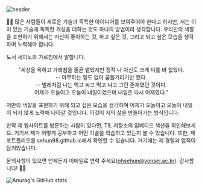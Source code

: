 ![header](https://capsule-render.vercel.app/api?type=cylinder&color=DAFBE1&height150&section=header&text=Welcome%20to%20sehun's-nl-Github%20Story!👋&fontColor=338032&fontSize=40&animation=fadeIn&fontAlignY=28)

👨‍🎓 많은 사람들이 새로운 기술과 독특한 아이디어를 보여주어야 한다고 하지만, 저는 이미 있는 기술에 독특한 개성을 더하는 것도 하나의 방법이라 생각합니다. 우리만의 색깔을 표현하기 위해서는 자신이 좋아하는 것, 하고 싶은 것, 그리고 되고 싶은 모습을 생각하며 노력해야 합니다. 

도서 세이노의 가르침에서 말합니다.
<div align="center">
"세상을 욕하고 가래침을 줄곧 뱉었지만 정작 나 자신도 크게 다를 바 없었다. <br>··· 아무하는 일도 없이 꿈틀거리기만 했다.<br>··· 벌레처럼 나는 먹고 싸고 먹고 싸고 그런 존재였던 것이다.<br>어제가 오늘이고 오늘이 내일이었으며 내일은 다시 어제였다."
</div>

저만의 색깔을 표현하기 위해 되고 싶은 모습을 생각하며 어제가 오늘이고 오늘이 내일이 되지 않게 노력해 나아갈 것입니다. 이것이 저의 삶을 만들어가는 방식입니다.

만약 제 웹사이트를 방문하는 사람이 있다면, TIL 저장소의 임베디드 섹션을 확인해보세요. 거기서 제가 어떻게 공부하고 어떤 기술을 학습하고 있는지 볼 수 있습니다. 또한, 제 포트폴리오를 sehun98.github.io에서 확인할 수 있습니다. 거기에는 제 경험과 업적이 담겨있습니다.

문의사항이 있으면 언제든지 이메일로 연락 주세요(ohsehun@yonsei.ac.kr). 감사합니다! 👨‍🎓

![Anurag's GitHub stats](https://github-readme-stats.vercel.app/api?username=sehun98&show_icons=true&theme=radical)
